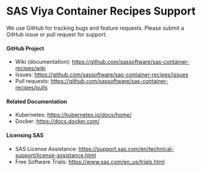 # SAS Viya Container Recipes Support
We use GitHub for tracking bugs and feature requests. 
Please submit a GitHub issue or pull request for support.

#### GitHub Project ####
- Wiki (documentation): https://github.com/sassoftware/sas-container-recipes/wiki
- Issues: https://github.com/sassoftware/sas-container-recipes/issues
- Pull requests: https://github.com/sassoftware/sas-container-recipes/pulls

#### Related Documentation ####
- Kubernetes: https://kubernetes.io/docs/home/
- Docker: https://docs.docker.com/

#### Licensing SAS ####
- SAS License Assistance: https://support.sas.com/en/technical-support/license-assistance.html
- Free Software Trials: https://www.sas.com/en_us/trials.html

